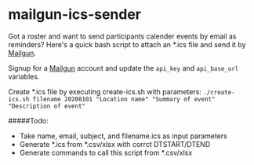 # mailgun-ics-sender

Got a roster and want to send participants calender events by email as reminders?
Here's a quick bash script to attach an *.ics file and send it by [Mailgun](http://www.mailgun.com).

Signup for a [Mailgun](http://www.mailgun.com) account and update the `api_key` and `api_base_url` variables.

Create *.ics file by executing create-ics.sh with parameters:
`./create-ics.sh filename 20200101 "Location name" "Summary of event" "Description of event"`

#####Todo:
- Take name, email, subject, and filename.ics as input parameters
- Generate *.ics from *.csv/xlsx with corrct DTSTART/DTEND
- Generate commands to call this script from *.csv/xlsx

